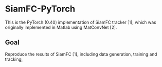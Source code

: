 # SiamFC-PyTorch
This is the PyTorch (0.40) implementation of SiamFC tracker [1], which was originally implemented in Matlab using MatConvNet [2].

## Goal
Reproduce the results of SiamFC [1], including data generation, training and tracking, 
